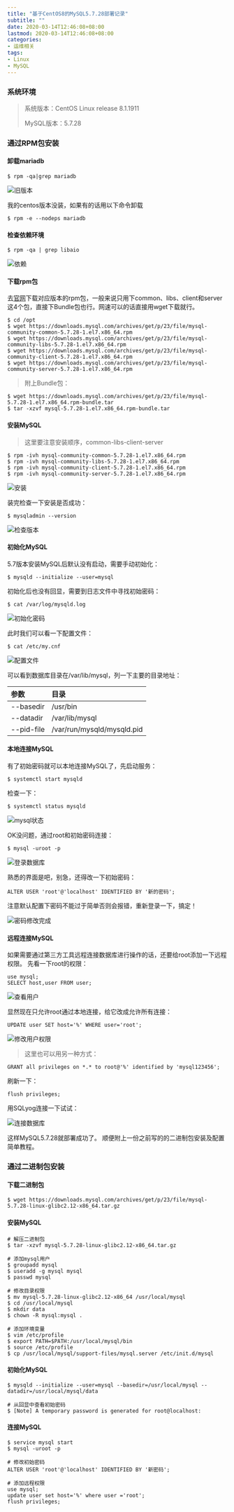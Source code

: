 ```yaml
---
title: "基于CentOS8的MySQL5.7.28部署记录"
subtitle: ""
date: 2020-03-14T12:46:08+08:00
lastmod: 2020-03-14T12:46:08+08:00
categories:
- 运维相关
tags:
- Linux
- MySQL
---
```


### 系统环境

> 系统版本：CentOS Linux release 8.1.1911
> 
> MySQL版本：5.7.28


### 通过RPM包安装

#### 卸载mariadb

```shell
$ rpm -qa|grep mariadb
```

![旧版本](/images/2020/0314/mariadb.png 'mariadb')

我的centos版本没装，如果有的话用以下命令卸载

```shell
$ rpm -e --nodeps mariadb
```


#### 检查依赖环境

```shell
$ rpm -qa | grep libaio
```

![依赖](/images/2020/0314/deps.png 'deps')


#### 下载rpm包

去[官网](https://dev.mysql.com/downloads/mysql/)下载对应版本的rpm包，一般来说只用下common、libs、client和server这4个包，直接下Bundle包也行。网速可以的话直接用wget下载就行。

```shell
$ cd /opt
$ wget https://downloads.mysql.com/archives/get/p/23/file/mysql-community-common-5.7.28-1.el7.x86_64.rpm
$ wget https://downloads.mysql.com/archives/get/p/23/file/mysql-community-libs-5.7.28-1.el7.x86_64.rpm
$ wget https://downloads.mysql.com/archives/get/p/23/file/mysql-community-client-5.7.28-1.el7.x86_64.rpm
$ wget https://downloads.mysql.com/archives/get/p/23/file/mysql-community-server-5.7.28-1.el7.x86_64.rpm
```

> 附上Bundle包：

```shell
$ wget https://downloads.mysql.com/archives/get/p/23/file/mysql-5.7.28-1.el7.x86_64.rpm-bundle.tar
$ tar -xzvf mysql-5.7.28-1.el7.x86_64.rpm-bundle.tar
```


#### 安装MySQL

> 这里要注意安装顺序，common-libs-client-server

```shell
$ rpm -ivh mysql-community-common-5.7.28-1.el7.x86_64.rpm
$ rpm -ivh mysql-community-libs-5.7.28-1.el7.x86_64.rpm
$ rpm -ivh mysql-community-client-5.7.28-1.el7.x86_64.rpm
$ rpm -ivh mysql-community-server-5.7.28-1.el7.x86_64.rpm
```

![安装](/images/2020/0314/install.png 'install')

装完检查一下安装是否成功：

```shell
$ mysqladmin --version
```

![检查版本](/images/2020/0314/version.png 'version')


#### 初始化MySQL

5.7版本安装MySQL后默认没有启动，需要手动初始化：

```shell
$ mysqld --initialize --user=mysql
```

初始化后也没有回显，需要到日志文件中寻找初始密码：

```shell
$ cat /var/log/mysqld.log
```

![初始化密码](/images/2020/0314/initialize.png 'initialize')

此时我们可以看一下配置文件：

```shell
$ cat /etc/my.cnf
```

![配置文件](/images/2020/0314/conf.png 'conf')

可以看到数据库目录在/var/lib/mysql，列一下主要的目录地址：

| 参数       | 目录                       |
| :--------- | :------------------------- |
| --basedir  | /usr/bin                   |
| --datadir  | /var/lib/mysql             |
| --pid-file | /var/run/mysqld/mysqld.pid |


#### 本地连接MySQL

有了初始密码就可以本地连接MySQL了，先启动服务：

```shell
$ systemctl start mysqld
```

检查一下：

```shell
$ systemctl status mysqld
```

![mysql状态](/images/2020/0314/start.png 'start')

OK没问题，通过root和初始密码连接：

```shell
$ mysql -uroot -p
```

![登录数据库](/images/2020/0314/link.png 'login')

熟悉的界面是吧，别急，还得改一下初始密码：

```mysql
ALTER USER 'root'@'localhost' IDENTIFIED BY '新的密码';
```

注意默认配置下密码不能过于简单否则会报错，重新登录一下，搞定！

![密码修改完成](/images/2020/0314/over.png 'over')


#### 远程连接MySQL
如果需要通过第三方工具远程连接数据库进行操作的话，还要给root添加一下远程权限。
先看一下root的权限：

```mysql
use mysql;
SELECT host,user FROM user;
```

![查看用户](/images/2020/0314/user.png 'user')

显然现在只允许root通过本地连接，给它改成允许所有连接：

```mysql
UPDATE user SET host='%' WHERE user='root';
```

![修改用户权限](/images/2020/0314/update.png 'update')

> 这里也可以用另一种方式：

```mysql
GRANT all privileges on *.* to root@'%' identified by 'mysql123456';
```

刷新一下：

```mysql
flush privileges;
```

用SQLyog连接一下试试：

![连接数据库](/images/2020/0314/sqlyoglink.png 'sqlyoglink')

这样MySQL5.7.28就部署成功了。
顺便附上一份之前写的的二进制包安装及配置简单教程。


### 通过二进制包安装

#### 下载二进制包

```shell
$ wget https://downloads.mysql.com/archives/get/p/23/file/mysql-5.7.28-linux-glibc2.12-x86_64.tar.gz
```


#### 安装MySQL

```shell
# 解压二进制包
$ tar -xzvf mysql-5.7.28-linux-glibc2.12-x86_64.tar.gz

# 添加mysql用户
$ groupadd mysql
$ useradd -g mysql mysql
$ passwd mysql

# 修改目录权限
$ mv mysql-5.7.28-linux-glibc2.12-x86_64 /usr/local/mysql
$ cd /usr/local/mysql
$ mkdir data
$ chown -R mysql:mysql .

# 添加环境变量
$ vim /etc/profile
$ export PATH=$PATH:/usr/local/mysql/bin
$ source /etc/profile
$ cp /usr/local/mysql/support-files/mysql.server /etc/init.d/mysql
```


#### 初始化MySQL

```shell
$ mysqld --initialize --user=mysql --basedir=/usr/local/mysql --datadir=/usr/local/mysql/data

# 从回显中查看初始密码
$ [Note] A temporary password is generated for root@localhost:
```


#### 连接MySQL

```mysql
$ service mysql start
$ mysql -uroot -p

# 修改初始密码
ALTER USER 'root'@'localhost' IDENTIFIED BY '新密码';

# 添加远程权限
use mysql;
update user set host='%' where user ='root';
flush privileges;
```
